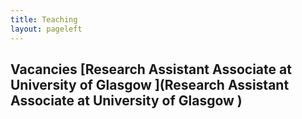 ```yaml
---
title: Teaching
layout: pageleft
---
```




<h2> Vacancies
[Research Assistant Associate at University of Glasgow
](Research Assistant Associate at University of Glasgow
) 


